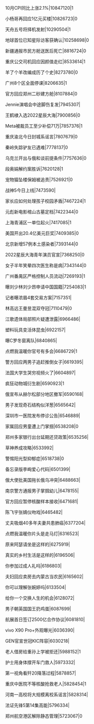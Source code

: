 10月CPI同比上涨2.1%|10847120|1

小杨哥再回应1亿元买楼|10826723|0

天舟五号将择机发射|10290504|1

地球首位已知星际访客获确认|10258698|0

新疆通报市民方舱送医后死亡|8816724|0

重庆公交司机回应因颜值走红|8533614|1

羊了个羊改编成历了个史|8273780|0

广州8个区全面停课|8206635|1

官方回应郑州二砂建方舱|8107884|0

Jennie演唱会中途脚伤复发|7945307|

王鹤棣入选2022星辰大海|7900856|0

Meta被裁员工至少补偿71万|7857376|1

重庆渝北今日封城系谣言|7807679|0

秦岭失踪驴友已遇难|7778137|0

乌克兰开出与俄和谈前提条件|7757636|0

段奥娟解约案胜诉|7620128|1

宠物猫坠楼保姆被追责|7526921|0

战神5今日上线|7473590|

家长应如何处理孩子校园矛盾|7467224|1

元彪新电影棺山古墓定档|7422344|0

上海青浦区一单位起火|7417085|1

美国开出20.4亿美元巨奖|7409385|0

北京新增57例本土感染者|7393144|0

2022星辰大海青年演员官宣|7368250|0

女子半年笑晕四次医生称是病|7343144|0

广州番禺区严格控制人员流动|7269193|1

曝刘少林刘少昂申请中国国籍|7254083|1

记者曝浓眉4套交易方案|7157351|

林高远王曼昱混双夺冠|7110479|0

江歌遗体局部照片疑遭泄露|6966486|

塑料玩具变活体昆虫|6922157|

曝C罗冬窗离队|6840865|

点燃我温暖你官号有多会|6686729|1

警方回应两男子追赶推倒女子|6619395|

法国大学生哭穷视频火了|6604897|

疯狂动物城衍生剧|6590923|1

俄宣布从赫尔松部分地区撤军|6590168|

男子发现奇石结构似洋葱|6565642|

深圳市一医院发布停诊公告|6546889|

家属回应男童遭上门掌掴|6538208|0

郑州多家银行出台延期还贷政策|6535256|

草神养成攻略|6533992|

警惕阳光型抑郁症|6518738|0

备忘录版李峋爱心代码|6501399|

俄大使批美国拖长俄乌冲突|6488663|

南京警方通报男子掌掴幼儿|6478155|

官方回应暂停核酸样本接收|6471681|

陈飞宇张婧仪吻戏|6465482|

丈夫吸烟40多年夫妻共患肺癌|6377204|

点燃我温暖你片头是走马灯|6316523|

原来阿瑟请坐是这样的|6275919|

真实的乡村生活是这样的|6196506|

你参加过成人礼吗|6186803|

夫妇回应卖房去内蒙古当农民|6165602|

你可以理解张婉婷吗|6133504|

给你一个交换人生的机会|6128072|

男子朝英国国王扔鸡蛋|6087699|

航展首日签订2500亿合作协议|6081810|

vivo X90 Pro+外观曝光|6036390|

GEN官宣世冠KIC阵容|6030218|

老人借房给重孙上学被拒还|5988152|1

护士用身体撑开车门救人|5973332|

第一视角看歼20降落过程|5878857|

重庆中医院不等核酸抢救老人|5828454|1

河南一高校将大规模离校系谣言|5828314|

法证先锋5第14集高能|5796334|

郑州航空港区解除静态管理|5723067|0

